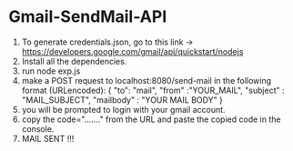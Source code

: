 # Gmail-SendMail-API

1. To generate credentials.json, go to this link -> https://developers.google.com/gmail/api/quickstart/nodejs 
2. Install all the dependencies.
3. run node exp.js
4. make a POST request to localhost:8080/send-mail in the following format (URLencoded):
    {
      "to": "mail",
      "from" :"YOUR_MAIL",
      "subject" : "MAIL_SUBJECT",
      "mailbody" : "YOUR MAIL BODY"
    }
5. you will be prompted to login with your gmail account.
6. copy the code="......." from the URL and paste the copied code in the console.
7. MAIL SENT !!!
